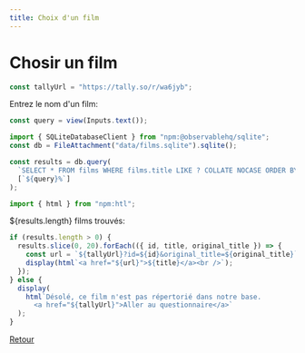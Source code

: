 ```yaml
---
title: Choix d'un film
---
```


# Chosir un film

```js
const tallyUrl = "https://tally.so/r/wa6jyb";
```

Entrez le nom d'un film:

```js
const query = view(Inputs.text());
```

```js
import { SQLiteDatabaseClient } from "npm:@observablehq/sqlite";
const db = FileAttachment("data/films.sqlite").sqlite();
```

```js
const results = db.query(
  `SELECT * FROM films WHERE films.title LIKE ? COLLATE NOCASE ORDER BY films.title`,
  [`${query}%`]
);
```

```js
import { html } from "npm:htl";
```

${results.length} films trouvés:

```js
if (results.length > 0) {
  results.slice(0, 20).forEach(({ id, title, original_title }) => {
    const url = `${tallyUrl}?id=${id}&original_title=${original_title}`;
    display(html`<a href="${url}">${title}</a><br />`);
  });
} else {
  display(
    html`Désolé, ce film n'est pas répertorié dans notre base.
      <a href="${tallyUrl}">Aller au questionnaire</a>`
  );
}
```

</div>

<a href="./">Retour</a>
